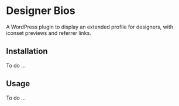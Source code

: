# Designer Bios

A WordPress plugin to display an extended profile for designers, with iconset previews and referrer links.

## Installation

To do ...

## Usage 

To do ...
